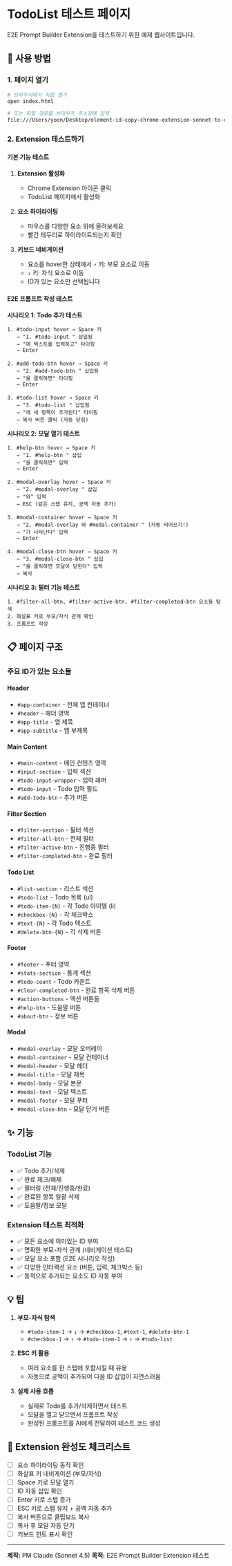 # TodoList 테스트 페이지

E2E Prompt Builder Extension을 테스트하기 위한 예제 웹사이트입니다.

## 🚀 사용 방법

### 1. 페이지 열기
```bash
# 브라우저에서 직접 열기
open index.html

# 또는 파일 경로를 브라우저 주소창에 입력
file:///Users/yoon/Desktop/element-id-copy-chrome-extension-sonnet-to-codex/example/index.html
```

### 2. Extension 테스트하기

#### 기본 기능 테스트
1. **Extension 활성화**
   - Chrome Extension 아이콘 클릭
   - TodoList 페이지에서 활성화

2. **요소 하이라이팅**
   - 마우스를 다양한 요소 위에 올려보세요
   - 빨간 테두리로 하이라이트되는지 확인

3. **키보드 네비게이션**
   - 요소를 hover한 상태에서 `↑` 키: 부모 요소로 이동
   - `↓` 키: 자식 요소로 이동
   - ID가 있는 요소만 선택됩니다

#### E2E 프롬프트 작성 테스트

**시나리오 1: Todo 추가 테스트**
```
1. #todo-input hover → Space 키
   → "1. #todo-input " 삽입됨
   → "에 텍스트를 입력하고" 타이핑
   → Enter

2. #add-todo-btn hover → Space 키
   → "2. #add-todo-btn " 삽입됨
   → "을 클릭하면" 타이핑
   → Enter

3. #todo-list hover → Space 키
   → "3. #todo-list " 삽입됨
   → "에 새 항목이 추가된다" 타이핑
   → 복사 버튼 클릭 (자동 닫힘)
```

**시나리오 2: 모달 열기 테스트**
```
1. #help-btn hover → Space 키
   → "1. #help-btn " 삽입
   → "을 클릭하면" 입력
   → Enter

2. #modal-overlay hover → Space 키
   → "2. #modal-overlay " 삽입
   → "와" 입력
   → ESC (같은 스텝 유지, 공백 자동 추가)

3. #modal-container hover → Space 키
   → "2. #modal-overlay 와 #modal-container " (자동 띄어쓰기!)
   → "가 나타난다" 입력
   → Enter

4. #modal-close-btn hover → Space 키
   → "3. #modal-close-btn " 삽입
   → "을 클릭하면 모달이 닫힌다" 입력
   → 복사
```

**시나리오 3: 필터 기능 테스트**
```
1. #filter-all-btn, #filter-active-btn, #filter-completed-btn 요소들 탐색
2. 화살표 키로 부모/자식 관계 확인
3. 프롬프트 작성
```

## 📋 페이지 구조

### 주요 ID가 있는 요소들

#### Header
- `#app-container` - 전체 앱 컨테이너
- `#header` - 헤더 영역
- `#app-title` - 앱 제목
- `#app-subtitle` - 앱 부제목

#### Main Content
- `#main-content` - 메인 컨텐츠 영역
- `#input-section` - 입력 섹션
- `#todo-input-wrapper` - 입력 래퍼
- `#todo-input` - Todo 입력 필드
- `#add-todo-btn` - 추가 버튼

#### Filter Section
- `#filter-section` - 필터 섹션
- `#filter-all-btn` - 전체 필터
- `#filter-active-btn` - 진행중 필터
- `#filter-completed-btn` - 완료 필터

#### Todo List
- `#list-section` - 리스트 섹션
- `#todo-list` - Todo 목록 (ul)
- `#todo-item-{N}` - 각 Todo 아이템 (li)
- `#checkbox-{N}` - 각 체크박스
- `#text-{N}` - 각 Todo 텍스트
- `#delete-btn-{N}` - 각 삭제 버튼

#### Footer
- `#footer` - 푸터 영역
- `#stats-section` - 통계 섹션
- `#todo-count` - Todo 카운트
- `#clear-completed-btn` - 완료 항목 삭제 버튼
- `#action-buttons` - 액션 버튼들
- `#help-btn` - 도움말 버튼
- `#about-btn` - 정보 버튼

#### Modal
- `#modal-overlay` - 모달 오버레이
- `#modal-container` - 모달 컨테이너
- `#modal-header` - 모달 헤더
- `#modal-title` - 모달 제목
- `#modal-body` - 모달 본문
- `#modal-text` - 모달 텍스트
- `#modal-footer` - 모달 푸터
- `#modal-close-btn` - 모달 닫기 버튼

## ✨ 기능

### TodoList 기능
- ✅ Todo 추가/삭제
- ✅ 완료 체크/해제
- ✅ 필터링 (전체/진행중/완료)
- ✅ 완료된 항목 일괄 삭제
- ✅ 도움말/정보 모달

### Extension 테스트 최적화
- ✅ 모든 요소에 의미있는 ID 부여
- ✅ 명확한 부모-자식 관계 (네비게이션 테스트)
- ✅ 모달 요소 포함 (E2E 시나리오 작성)
- ✅ 다양한 인터랙션 요소 (버튼, 입력, 체크박스 등)
- ✅ 동적으로 추가되는 요소도 ID 자동 부여

## 💡 팁

1. **부모-자식 탐색**
   - `#todo-item-1` → `↓` → `#checkbox-1`, `#text-1`, `#delete-btn-1`
   - `#checkbox-1` → `↑` → `#todo-item-1` → `↑` → `#todo-list`

2. **ESC 키 활용**
   - 여러 요소를 한 스텝에 포함시킬 때 유용
   - 자동으로 공백이 추가되어 다음 ID 삽입이 자연스러움

3. **실제 사용 흐름**
   - 실제로 Todo를 추가/삭제하면서 테스트
   - 모달을 열고 닫으면서 프롬프트 작성
   - 완성된 프롬프트를 AI에게 전달하여 테스트 코드 생성

## 🎯 Extension 완성도 체크리스트

- [ ] 요소 하이라이팅 동작 확인
- [ ] 화살표 키 네비게이션 (부모/자식)
- [ ] Space 키로 모달 열기
- [ ] ID 자동 삽입 확인
- [ ] Enter 키로 스텝 증가
- [ ] ESC 키로 스텝 유지 + 공백 자동 추가
- [ ] 복사 버튼으로 클립보드 복사
- [ ] 복사 후 모달 자동 닫기
- [ ] 키보드 힌트 표시 확인

---

**제작:** PM Claude (Sonnet 4.5)
**목적:** E2E Prompt Builder Extension 테스트

